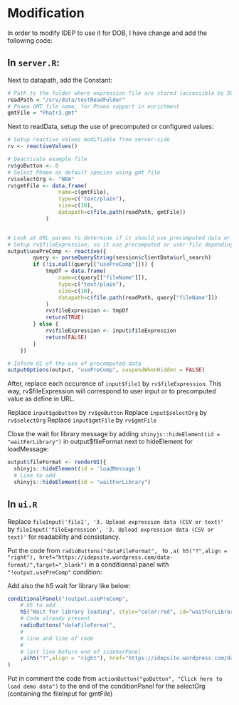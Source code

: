 # Modification

In order to modify IDEP to use it for DOB, I have change and add the following code:

## In `server.R`:

Next to datapath, add the Constant:

```R
# Path to the folder where expression file are stored (accessible by DOB and IDEP)
readPath = "/srv/data/testReadFolder"
# Phaeo GMT file name, for Phaeo support in enrichment
gmtFile = "Phatr3.gmt"
```

Next to readData, setup the use of precomputed or configured values:
```R
# Setup reactive values modifiable from server-side
rv <- reactiveValues()

# Deactivate example file 
rv$goButton <- 0
# Select Phaeo as default species using gmt file
rv$selectOrg <- "NEW"
rv$gmtFile <- data.frame(
				name=c(gmtFile),
				type=c("text/plain"),
				size=c(10),
				datapath=c(file.path(readPath, gmtFile))
			)


# Look at URL params to determine if it should use precomputed data or not
# Setup rv$fileExpression, so it use precomputed or user file depending on the URL params
output$usePreComp <- reactive({
		query <- parseQueryString(session$clientData$url_search)
		if (!is.null(query[["usePreComp"]])) {
			tmpDf = data.frame(
				name=c(query[["fileName"]]),
				type=c("text/plain"),
				size=c(10),
				datapath=c(file.path(readPath, query["fileName"]))
			)
			rv$fileExpression <- tmpDf
			return(TRUE)
		} else {
			rv$fileExpression <- input$fileExpression
			return(FALSE)
		}
	})

# Inform UI of the use of precomputed data
outputOptions(output, "usePreComp", suspendWhenHidden = FALSE)
```

After, replace each occurence of `input$file1` by `rv$fileExpression`. 
This way, rv$fileExpression will correspond to user input or to precomputed value as define in URL.

Replace `input$goButton` by `rv$goButton`
Replace `input$selectOrg` by `rv$selectOrg`
Replace `input$gmtFile` by `rv$gmtFile`

Close the wait for library message by adding `shinyjs::hideElement(id = "waitForLibrary")` in 
output$fileFormat next to hideElement for loadMessage:

```R
output$fileFormat <- renderUI({
  shinyjs::hideElement(id = 'loadMessage')
  # Line to add
  shinyjs::hideElement(id = "waitForLibrary")
```

## In `ui.R`

Replace `fileInput('file1', '3. Upload expression data (CSV or text)'`
by `fileInput('fileExpression', '3. Upload expression data (CSV or text)'`
for readability and consistancy.

Put the code from `radioButtons("dataFileFormat", ` to `,a( h5("?",align = "right"), href="https://idepsite.wordpress.com/data-format/",target="_blank")` in a conditionnal panel with `"!output.usePreComp"` condition:

Add also the h5 wait for library like below:

```R
conditionalPanel("!output.usePreComp",
    # h5 to add
    h5("Wait for library loading", style="color:red", id="waitForLibrary"),
    # Code already present
    radioButtons("dataFileFormat", 
    #
    # line and line of code
    #
    # last line before end of sidebarPanel
    ,a(h5("?",align = "right"), href="https://idepsite.wordpress.com/data-format/", target="_blank")
)
```

Put in comment the code from `actionButton("goButton", "Click here to load demo data")` to
the end of the conditionPanel for the selectOrg (containing the fileInput for gmtFile) 

